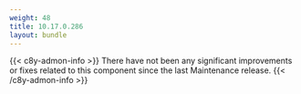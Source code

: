 ```yaml
---
weight: 48
title: 10.17.0.286
layout: bundle
---
```


<!--10.17.0.269 - 10.17.0.286-->

{{< c8y-admon-info >}}
There have not been any significant improvements or fixes related to this component since the last Maintenance release.
{{< /c8y-admon-info >}}
